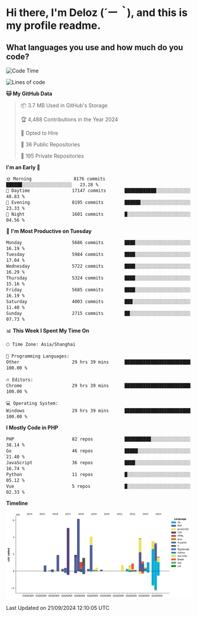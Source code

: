 # **Hi there, I'm Deloz (*´ー｀*), and this is my profile readme.**

## **What languages you use and how much do you code?**

<!--START_SECTION:waka-->
![Code Time](http://img.shields.io/badge/Code%20Time-4%2C682%20hrs%2036%20mins-blue)

![Lines of code](https://img.shields.io/badge/From%20Hello%20World%20I%27ve%20Written-42.0%20million%20lines%20of%20code-blue)

**🐱 My GitHub Data** 

> 📦 3.7 MB Used in GitHub's Storage 
 > 
> 🏆 4,488 Contributions in the Year 2024
 > 
> 💼 Opted to Hire
 > 
> 📜 36 Public Repositories 
 > 
> 🔑 195 Private Repositories 
 > 
**I'm an Early 🐤** 

```text
🌞 Morning                8176 commits        ██████░░░░░░░░░░░░░░░░░░░   23.28 % 
🌆 Daytime                17147 commits       ████████████░░░░░░░░░░░░░   48.83 % 
🌃 Evening                8195 commits        ██████░░░░░░░░░░░░░░░░░░░   23.33 % 
🌙 Night                  1601 commits        █░░░░░░░░░░░░░░░░░░░░░░░░   04.56 % 
```
📅 **I'm Most Productive on Tuesday** 

```text
Monday                   5686 commits        ████░░░░░░░░░░░░░░░░░░░░░   16.19 % 
Tuesday                  5984 commits        ████░░░░░░░░░░░░░░░░░░░░░   17.04 % 
Wednesday                5722 commits        ████░░░░░░░░░░░░░░░░░░░░░   16.29 % 
Thursday                 5324 commits        ████░░░░░░░░░░░░░░░░░░░░░   15.16 % 
Friday                   5685 commits        ████░░░░░░░░░░░░░░░░░░░░░   16.19 % 
Saturday                 4003 commits        ███░░░░░░░░░░░░░░░░░░░░░░   11.40 % 
Sunday                   2715 commits        ██░░░░░░░░░░░░░░░░░░░░░░░   07.73 % 
```


📊 **This Week I Spent My Time On** 

```text
🕑︎ Time Zone: Asia/Shanghai

💬 Programming Languages: 
Other                    29 hrs 39 mins      █████████████████████████   100.00 % 

🔥 Editors: 
Chrome                   29 hrs 39 mins      █████████████████████████   100.00 % 

💻 Operating System: 
Windows                  29 hrs 39 mins      █████████████████████████   100.00 % 
```

**I Mostly Code in PHP** 

```text
PHP                      82 repos            ██████████░░░░░░░░░░░░░░░   38.14 % 
Go                       46 repos            █████░░░░░░░░░░░░░░░░░░░░   21.40 % 
JavaScript               36 repos            ████░░░░░░░░░░░░░░░░░░░░░   16.74 % 
Python                   11 repos            █░░░░░░░░░░░░░░░░░░░░░░░░   05.12 % 
Vue                      5 repos             █░░░░░░░░░░░░░░░░░░░░░░░░   02.33 % 
```



**Timeline**

![Lines of Code chart](https://raw.githubusercontent.com/deloz/deloz/main/assets/bar_graph.png)


 Last Updated on 21/09/2024 12:10:05 UTC
<!--END_SECTION:waka-->
